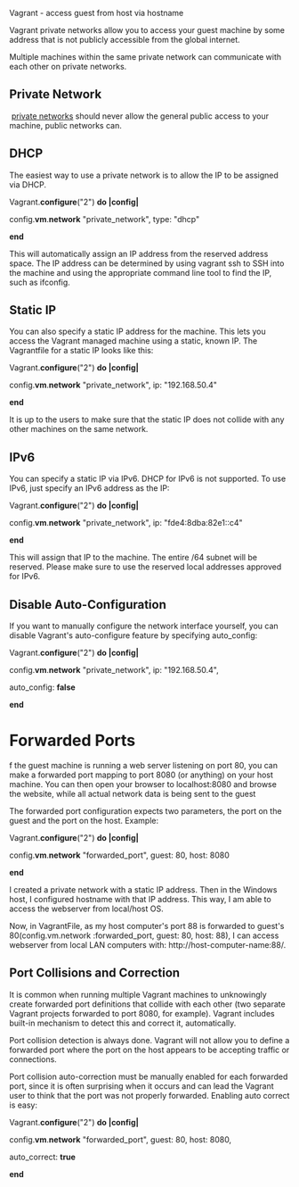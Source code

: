 Vagrant - access guest from host via hostname

Vagrant private networks allow you to access your guest machine by some address
that is not publicly accessible from the global internet.

Multiple machines within the same private network can communicate with each
other on private networks.

Private Network
---------------

 [private
networks](https://www.vagrantup.com/docs/networking/private_network.html) should
never allow the general public access to your machine, public networks can.

DHCP
----

The easiest way to use a private network is to allow the IP to be assigned via
DHCP.

Vagrant.**configure**("2") **do \|**config**\|**

config.**vm**.**network** "private_network", type: "dhcp"

**end**

This will automatically assign an IP address from the reserved address space.
The IP address can be determined by using vagrant ssh to SSH into the machine
and using the appropriate command line tool to find the IP, such as ifconfig.

Static IP
---------

You can also specify a static IP address for the machine. This lets you access
the Vagrant managed machine using a static, known IP. The Vagrantfile for a
static IP looks like this:

Vagrant.**configure**("2") **do \|**config**\|**

config.**vm**.**network** "private_network", ip: "192.168.50.4"

**end**

It is up to the users to make sure that the static IP does not collide with any
other machines on the same network.

IPv6
----

You can specify a static IP via IPv6. DHCP for IPv6 is not supported. To use
IPv6, just specify an IPv6 address as the IP:

Vagrant.**configure**("2") **do \|**config**\|**

config.**vm**.**network** "private_network", ip: "fde4:8dba:82e1::c4"

**end**

This will assign that IP to the machine. The entire /64 subnet will be reserved.
Please make sure to use the reserved local addresses approved for IPv6.

Disable Auto-Configuration
--------------------------

If you want to manually configure the network interface yourself, you can
disable Vagrant's auto-configure feature by specifying auto_config:

Vagrant.**configure**("2") **do \|**config**\|**

config.**vm**.**network** "private_network", ip: "192.168.50.4",

auto_config: **false**

**end**

Forwarded Ports
===============

f the guest machine is running a web server listening on port 80, you can make a
forwarded port mapping to port 8080 (or anything) on your host machine. You can
then open your browser to localhost:8080 and browse the website, while all
actual network data is being sent to the guest

The forwarded port configuration expects two parameters, the port on the guest
and the port on the host. Example:

Vagrant.**configure**("2") **do \|**config**\|**

config.**vm**.**network** "forwarded_port", guest: 80, host: 8080

**end**

I created a private network with a static IP address. Then in the Windows host,
I configured hostname with that IP address. This way, I am able to access the
webserver from local/host OS.

Now, in VagrantFile, as my host computer's port 88 is forwarded to guest's
80(config.vm.network :forwarded_port, guest: 80, host: 88), I can access
webserver from local LAN computers with: http://host-computer-name:88/.

Port Collisions and Correction
------------------------------

It is common when running multiple Vagrant machines to unknowingly create
forwarded port definitions that collide with each other (two separate Vagrant
projects forwarded to port 8080, for example). Vagrant includes built-in
mechanism to detect this and correct it, automatically.

Port collision detection is always done. Vagrant will not allow you to define a
forwarded port where the port on the host appears to be accepting traffic or
connections.

Port collision auto-correction must be manually enabled for each forwarded port,
since it is often surprising when it occurs and can lead the Vagrant user to
think that the port was not properly forwarded. Enabling auto correct is easy:

Vagrant.**configure**("2") **do \|**config**\|**

config.**vm**.**network** "forwarded_port", guest: 80, host: 8080,

auto_correct: **true**

**end**
